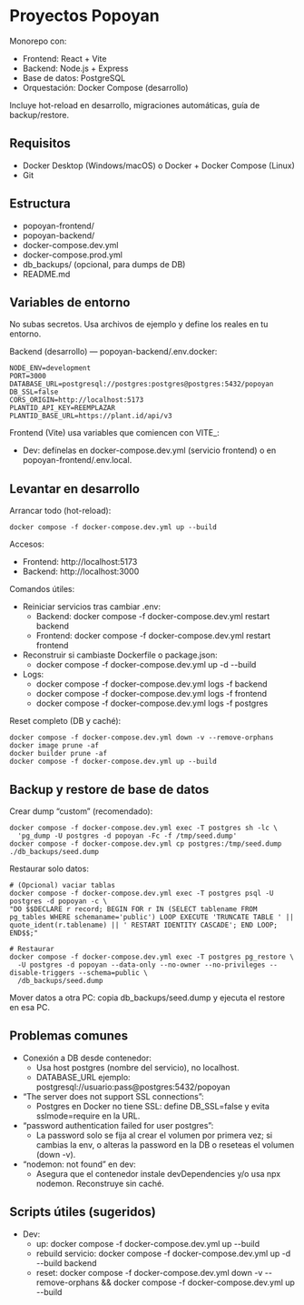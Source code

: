 ﻿# Proyectos Popoyan

Monorepo con:
- Frontend: React + Vite
- Backend: Node.js + Express
- Base de datos: PostgreSQL
- Orquestación: Docker Compose (desarrollo)

Incluye hot-reload en desarrollo, migraciones automáticas, guía de backup/restore.

## Requisitos

- Docker Desktop (Windows/macOS) o Docker + Docker Compose (Linux)
- Git

## Estructura

- popoyan-frontend/
- popoyan-backend/
- docker-compose.dev.yml
- docker-compose.prod.yml
- db_backups/ (opcional, para dumps de DB)
- README.md

## Variables de entorno

No subas secretos. Usa archivos de ejemplo y define los reales en tu entorno.

Backend (desarrollo) — popoyan-backend/.env.docker:
```
NODE_ENV=development
PORT=3000
DATABASE_URL=postgresql://postgres:postgres@postgres:5432/popoyan
DB_SSL=false
CORS_ORIGIN=http://localhost:5173
PLANTID_API_KEY=REEMPLAZAR
PLANTID_BASE_URL=https://plant.id/api/v3
```

Frontend (Vite) usa variables que comiencen con VITE_:
- Dev: defínelas en docker-compose.dev.yml (servicio frontend) o en popoyan-frontend/.env.local.

## Levantar en desarrollo

Arrancar todo (hot-reload):
```
docker compose -f docker-compose.dev.yml up --build
```

Accesos:
- Frontend: http://localhost:5173
- Backend: http://localhost:3000

Comandos útiles:
- Reiniciar servicios tras cambiar .env:
    - Backend: docker compose -f docker-compose.dev.yml restart backend
    - Frontend: docker compose -f docker-compose.dev.yml restart frontend
- Reconstruir si cambiaste Dockerfile o package.json:
    - docker compose -f docker-compose.dev.yml up -d --build
- Logs:
    - docker compose -f docker-compose.dev.yml logs -f backend
    - docker compose -f docker-compose.dev.yml logs -f frontend
    - docker compose -f docker-compose.dev.yml logs -f postgres

Reset completo (DB y caché):
```
docker compose -f docker-compose.dev.yml down -v --remove-orphans
docker image prune -af
docker builder prune -af
docker compose -f docker-compose.dev.yml up --build
```

## Backup y restore de base de datos

Crear dump “custom” (recomendado):
```
docker compose -f docker-compose.dev.yml exec -T postgres sh -lc \
  'pg_dump -U postgres -d popoyan -Fc -f /tmp/seed.dump'
docker compose -f docker-compose.dev.yml cp postgres:/tmp/seed.dump ./db_backups/seed.dump
```

Restaurar solo datos:
```
# (Opcional) vaciar tablas
docker compose -f docker-compose.dev.yml exec -T postgres psql -U postgres -d popoyan -c \
"DO $$DECLARE r record; BEGIN FOR r IN (SELECT tablename FROM pg_tables WHERE schemaname='public') LOOP EXECUTE 'TRUNCATE TABLE ' || quote_ident(r.tablename) || ' RESTART IDENTITY CASCADE'; END LOOP; END$$;"

# Restaurar
docker compose -f docker-compose.dev.yml exec -T postgres pg_restore \
  -U postgres -d popoyan --data-only --no-owner --no-privileges --disable-triggers --schema=public \
  /db_backups/seed.dump
```

Mover datos a otra PC: copia db_backups/seed.dump y ejecuta el restore en esa PC.

## Problemas comunes

- Conexión a DB desde contenedor:
    - Usa host postgres (nombre del servicio), no localhost.
    - DATABASE_URL ejemplo: postgresql://usuario:pass@postgres:5432/popoyan
- “The server does not support SSL connections”:
    - Postgres en Docker no tiene SSL: define DB_SSL=false y evita sslmode=require en la URL.
- “password authentication failed for user postgres”:
    - La password solo se fija al crear el volumen por primera vez; si cambias la env, o alteras la password en la DB o reseteas el volumen (down -v).
- “nodemon: not found” en dev:
    - Asegura que el contenedor instale devDependencies y/o usa npx nodemon. Reconstruye sin caché.

## Scripts útiles (sugeridos)

- Dev:
    - up: docker compose -f docker-compose.dev.yml up --build
    - rebuild servicio: docker compose -f docker-compose.dev.yml up -d --build backend
    - reset: docker compose -f docker-compose.dev.yml down -v --remove-orphans && docker compose -f docker-compose.dev.yml up --build
